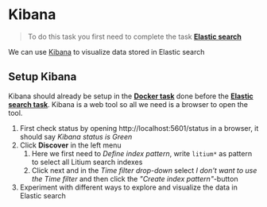 # Kibana

> To do this task you first need to complete the task **[Elastic search](../Elastic%20search)**

We can use [Kibana](https://www.elastic.co/products/kibana) to visualize data stored in Elastic search

## Setup Kibana

Kibana should already be setup in the **[Docker task](../Docker)** done before the **[Elastic search task](../Elastic%20search)**. Kibana is a web tool so all we need is a browser to open the tool.

1. First check status by opening http://localhost:5601/status in a browser, it should say _Kibana status is 
Green_
1. Click **Discover** in the left menu
    1. Here we first need to _Define index pattern_, write `litium*` as pattern to select all Litium search indexes
    1. Click next and in the _Time filter drop-down_ select _I don't want to use the Time filter_ and then click the _"Create index pattern"_-button
1. Experiment with different ways to explore and visualize the data in Elastic search
